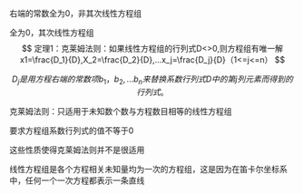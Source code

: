 右端的常数全为0，非其次线性方程组

全为0，其次线性方程组
$$
定理1：克莱姆法则：如果线性方程组的行列式D<>0,则方程组有唯一解
x1=\frac{D_1}{D},X_2=\frac{D_2}{D},...x_j=\frac{D_j}{D}（1<=j<=n）
$$

$$
D_j是用方程右端的常数项b_1，b_2,...b_n来替换系数行列式D中的第j列元素而得到的行列式。
$$

 克莱姆法则：只适用于未知数个数与方程数目相等的线性方程组

要求方程组系数行列式的值不等于0

这些性质使得克莱姆法则并不是很适用



线性方程组是各个方程相关未知量均为一次的方程组，这是因为在笛卡尔坐标系中，任何一个一次方程都表示一条直线



